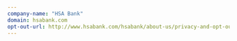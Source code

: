 ```yaml
---
company-name: "HSA Bank"
domain: hsabank.com
opt-out-url: http://www.hsabank.com/hsabank/about-us/privacy-and-opt-out-notice
---
```





